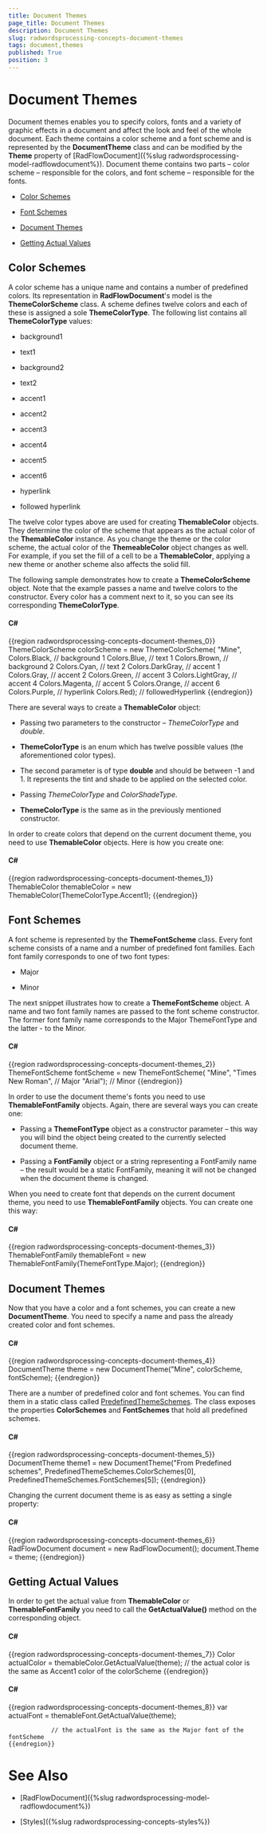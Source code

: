 ```yaml
---
title: Document Themes
page_title: Document Themes
description: Document Themes
slug: radwordsprocessing-concepts-document-themes
tags: document,themes
published: True
position: 3
---
```


# Document Themes



Document themes enables you to specify colors, fonts and a variety of graphic effects in a document and affect the look and feel of the whole
        document. Each theme contains a color scheme and a font scheme and is represented by the __DocumentTheme__ class and can be
        modified by the __Theme__ property of [RadFlowDocument]({%slug radwordsprocessing-model-radflowdocument%}). Document theme contains two
        parts – color scheme – responsible for the colors, and font scheme – responsible for the fonts.
      

* [Color Schemes](#color-schemes)

* [Font Schemes](#font-schemes)

* [Document Themes](#document-themes)

* [Getting Actual Values](#getting-actual-values)

## Color Schemes

A color scheme has a unique name and contains a number of predefined colors. Its representation in __RadFlowDocument__'s
          model is the __ThemeColorScheme__ class. A scheme defines twelve colors and each of these is assigned a sole
          __ThemeColorType__. The following list contains all __ThemeColorType__ values:
        

* background1

* text1

* background2

* text2

* accent1

* accent2

* accent3

* accent4

* accent5

* accent6

* hyperlink

* followed hyperlink

The twelve color types above are used for creating __ThemableColor__ objects. They determine the color of the scheme that
          appears as the actual color of the __ThemableColor__ instance. As you change the theme or the color scheme, the actual color
          of the __ThemeableColor__ object changes as well. For example, if you set the fill of a cell to be a
          __ThemableColor__, applying a new theme or another scheme also affects the solid fill.
        

The following sample demonstrates how to create a __ThemeColorScheme__ object. Note that the example passes a name and
          twelve colors to the constructor. Every color has a comment next to it, so you can see its corresponding __ThemeColorType__.
        

#### __C#__

{{region radwordsprocessing-concepts-document-themes_0}}
	            ThemeColorScheme colorScheme = new ThemeColorScheme(
	                "Mine",
	                Colors.Black,     // background 1
	                Colors.Blue,      // text 1
	                Colors.Brown,     // background 2
	                Colors.Cyan,      // text 2
	                Colors.DarkGray,  // accent 1
	                Colors.Gray,      // accent 2
	                Colors.Green,     // accent 3
	                Colors.LightGray, // accent 4
	                Colors.Magenta,   // accent 5
	                Colors.Orange,    // accent 6
	                Colors.Purple,    // hyperlink
	                Colors.Red);      // followedHyperlink
	{{endregion}}



There are several ways to create a __ThemableColor__ object:
        

* Passing two parameters to the constructor – *ThemeColorType* and *double*.
            

* __ThemeColorType__ is an enum which has twelve possible values (the aforementioned color types).
                

* The second parameter is of type __double__ and should be between -1 and 1. It represents the tint and shade to
                  be applied on the selected color.
                

* Passing *ThemeColorType* and *ColorShadeType*.
            

* __ThemeColorType__ is the same as in the previously mentioned constructor.
                

In order to create colors that depend on the current document theme, you need to use __ThemableColor__ objects. Here is
          how you create one:
        

#### __C#__

{{region radwordsprocessing-concepts-document-themes_1}}
	            ThemableColor themableColor = new ThemableColor(ThemeColorType.Accent1);
	{{endregion}}



## Font Schemes

A font scheme is represented by the __ThemeFontScheme__ class. Every font scheme consists of a name and a number of
          predefined font families. Each font family corresponds to one of two font types:
        

* Major

* Minor

The next snippet illustrates how to create a __ThemeFontScheme__ object. A name and two font family names are passed to
          the font scheme constructor. The former font family name corresponds to the Major ThemeFontType and the latter -
          to the Minor.
        

#### __C#__

{{region radwordsprocessing-concepts-document-themes_2}}
	            ThemeFontScheme fontScheme = new ThemeFontScheme(
	                "Mine",
	                "Times New Roman",   // Major
	                "Arial");		   // Minor
	{{endregion}}



In order to use the document theme's fonts you need to use __ThemableFontFamily__ objects. Again, there are several
          ways you can create one:
        

* Passing a __ThemeFontType__ object as a constructor parameter – this way you will bind the object being created to
              the currently selected document theme.
            

* Passing a __FontFamily__ object or a string representing a FontFamily name – the result would be a static FontFamily,
              meaning it will not be changed when the document theme is changed.
            

When you need to create font that depends on the current document theme, you need to use __ThemableFontFamily__ objects.
          You can create one this way:
        

#### __C#__

{{region radwordsprocessing-concepts-document-themes_3}}
	            ThemableFontFamily themableFont = new ThemableFontFamily(ThemeFontType.Major);
	{{endregion}}



## Document Themes

Now that you have a color and a font schemes, you can create a new __DocumentTheme__. You need to specify a name and pass
          the already created color and font schemes.
        

#### __C#__

{{region radwordsprocessing-concepts-document-themes_4}}
	            DocumentTheme theme = new DocumentTheme("Mine", colorScheme, fontScheme);
	{{endregion}}



There are a number of predefined color and font schemes. You can find them in a static class called
          [PredefinedThemeSchemes](http://www.telerik.com/help/wpf/allmembers_t_telerik_windows_documents_spreadsheet_theming_predefinedthemeschemes.html). The class exposes the properties __ColorSchemes__ and __FontSchemes__ that hold all
          predefined schemes.
        

#### __C#__

{{region radwordsprocessing-concepts-document-themes_5}}
	            DocumentTheme theme1 = new DocumentTheme("From Predefined schemes", PredefinedThemeSchemes.ColorSchemes[0], PredefinedThemeSchemes.FontSchemes[5]);
	{{endregion}}



Changing the current document theme is as easy as setting a single property:
        

#### __C#__

{{region radwordsprocessing-concepts-document-themes_6}}
	            RadFlowDocument document = new RadFlowDocument();
	            document.Theme = theme;
	{{endregion}}



## Getting Actual Values

In order to get the actual value from __ThemableColor__ or __ThemableFontFamily__ you need to call
          the __GetActualValue()__ method on the corresponding object.
        

#### __C#__

{{region radwordsprocessing-concepts-document-themes_7}}
	            Color actualColor = themableColor.GetActualValue(theme);
	            // the actual color is the same as Accent1 color of the colorScheme
	{{endregion}}



#### __C#__

{{region radwordsprocessing-concepts-document-themes_8}}
	            var actualFont = themableFont.GetActualValue(theme);
	
	            // the actualFont is the same as the Major font of the fontScheme
	{{endregion}}



# See Also

 * [RadFlowDocument]({%slug radwordsprocessing-model-radflowdocument%})

 * [Styles]({%slug radwordsprocessing-concepts-styles%})
